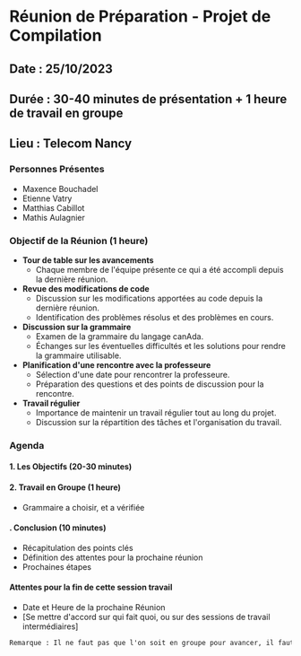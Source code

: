 # Réunion de Préparation - Projet de Compilation

## Date : 25/10/2023
## Durée : 30-40 minutes de présentation + 1 heure de travail en groupe
## Lieu : Telecom Nancy

### Personnes Présentes
- Maxence Bouchadel
- Etienne Vatry
- Matthias Cabillot
- Mathis Aulagnier

### Objectif de la Réunion (1 heure)
- **Tour de table sur les avancements**
   - Chaque membre de l'équipe présente ce qui a été accompli depuis la dernière réunion.
- **Revue des modifications de code**
   - Discussion sur les modifications apportées au code depuis la dernière réunion.
   - Identification des problèmes résolus et des problèmes en cours.
- **Discussion sur la grammaire**
   - Examen de la grammaire du langage canAda.
   - Échanges sur les éventuelles difficultés et les solutions pour rendre la grammaire utilisable.
- **Planification d'une rencontre avec la professeure**
   - Sélection d'une date pour rencontrer la professeure.
   - Préparation des questions et des points de discussion pour la rencontre.
- **Travail régulier**
   - Importance de maintenir un travail régulier tout au long du projet.
   - Discussion sur la répartition des tâches et l'organisation du travail.

### Agenda

#### 1. Les Objectifs (20-30 minutes)

#### 2. Travail en Groupe (1 heure)
- Grammaire a choisir, et a vérifiée

#### . Conclusion (10 minutes)
- Récapitulation des points clés
- Définition des attentes pour la prochaine réunion
- Prochaines étapes


#### Attentes pour la fin de cette session travail
- Date et Heure  de la prochaine Réunion
- [Se mettre d'accord sur qui fait quoi, ou sur des sessions de travail intermédiaires]

```txt
Remarque : Il ne faut pas que l'on soit en groupe pour avancer, il faut aussi travailler régulièrement chez soi, ainsi, nous pourrons faire des formats plus court de réunion (type StandUp Meeting).
```